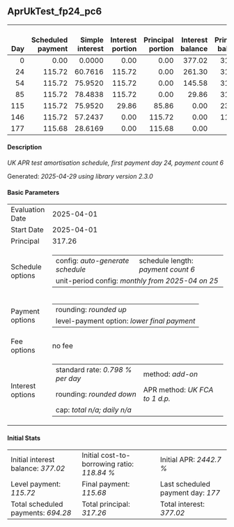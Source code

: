 <h2>AprUkTest_fp24_pc6</h2>
<table>
    <thead style="vertical-align: bottom;">
        <th style="text-align: right;">Day</th>
        <th style="text-align: right;">Scheduled payment</th>
        <th style="text-align: right;">Simple interest</th>
        <th style="text-align: right;">Interest portion</th>
        <th style="text-align: right;">Principal portion</th>
        <th style="text-align: right;">Interest balance</th>
        <th style="text-align: right;">Principal balance</th>
        <th style="text-align: right;">Total simple interest</th>
        <th style="text-align: right;">Total interest</th>
        <th style="text-align: right;">Total principal</th>
    </thead>
    <tr style="text-align: right;">
        <td class="ci00">0</td>
        <td class="ci01" style="white-space: nowrap;">0.00</td>
        <td class="ci02">0.0000</td>
        <td class="ci03">0.00</td>
        <td class="ci04">0.00</td>
        <td class="ci05">377.02</td>
        <td class="ci06">317.26</td>
        <td class="ci07">0.0000</td>
        <td class="ci08">0.00</td>
        <td class="ci09">0.00</td>
    </tr>
    <tr style="text-align: right;">
        <td class="ci00">24</td>
        <td class="ci01" style="white-space: nowrap;">115.72</td>
        <td class="ci02">60.7616</td>
        <td class="ci03">115.72</td>
        <td class="ci04">0.00</td>
        <td class="ci05">261.30</td>
        <td class="ci06">317.26</td>
        <td class="ci07">60.7616</td>
        <td class="ci08">115.72</td>
        <td class="ci09">0.00</td>
    </tr>
    <tr style="text-align: right;">
        <td class="ci00">54</td>
        <td class="ci01" style="white-space: nowrap;">115.72</td>
        <td class="ci02">75.9520</td>
        <td class="ci03">115.72</td>
        <td class="ci04">0.00</td>
        <td class="ci05">145.58</td>
        <td class="ci06">317.26</td>
        <td class="ci07">136.7137</td>
        <td class="ci08">231.44</td>
        <td class="ci09">0.00</td>
    </tr>
    <tr style="text-align: right;">
        <td class="ci00">85</td>
        <td class="ci01" style="white-space: nowrap;">115.72</td>
        <td class="ci02">78.4838</td>
        <td class="ci03">115.72</td>
        <td class="ci04">0.00</td>
        <td class="ci05">29.86</td>
        <td class="ci06">317.26</td>
        <td class="ci07">215.1975</td>
        <td class="ci08">347.16</td>
        <td class="ci09">0.00</td>
    </tr>
    <tr style="text-align: right;">
        <td class="ci00">115</td>
        <td class="ci01" style="white-space: nowrap;">115.72</td>
        <td class="ci02">75.9520</td>
        <td class="ci03">29.86</td>
        <td class="ci04">85.86</td>
        <td class="ci05">0.00</td>
        <td class="ci06">231.40</td>
        <td class="ci07">291.1495</td>
        <td class="ci08">377.02</td>
        <td class="ci09">85.86</td>
    </tr>
    <tr style="text-align: right;">
        <td class="ci00">146</td>
        <td class="ci01" style="white-space: nowrap;">115.72</td>
        <td class="ci02">57.2437</td>
        <td class="ci03">0.00</td>
        <td class="ci04">115.72</td>
        <td class="ci05">0.00</td>
        <td class="ci06">115.68</td>
        <td class="ci07">348.3932</td>
        <td class="ci08">377.02</td>
        <td class="ci09">201.58</td>
    </tr>
    <tr style="text-align: right;">
        <td class="ci00">177</td>
        <td class="ci01" style="white-space: nowrap;">115.68</td>
        <td class="ci02">28.6169</td>
        <td class="ci03">0.00</td>
        <td class="ci04">115.68</td>
        <td class="ci05">0.00</td>
        <td class="ci06">0.00</td>
        <td class="ci07">377.0102</td>
        <td class="ci08">377.02</td>
        <td class="ci09">317.26</td>
    </tr>
</table>
<h4>Description</h4>
<p><i>UK APR test amortisation schedule, first payment day 24, payment count 6</i></p>
<p>Generated: <i>2025-04-29 using library version 2.3.0</i></p>
<h4>Basic Parameters</h4>
<table>
    <tr>
        <td>Evaluation Date</td>
        <td>2025-04-01</td>
    </tr>
    <tr>
        <td>Start Date</td>
        <td>2025-04-01</td>
    </tr>
    <tr>
        <td>Principal</td>
        <td>317.26</td>
    </tr>
    <tr>
        <td>Schedule options</td>
        <td>
            <table>
                <tr>
                    <td>config: <i>auto-generate schedule</i></td>
                    <td>schedule length: <i><i>payment count</i> 6</i></td>
                </tr>
                <tr>
                    <td colspan="2" style="white-space: nowrap;">unit-period config: <i>monthly from 2025-04 on 25</i></td>
                </tr>
            </table>
        </td>
    </tr>
    <tr>
        <td>Payment options</td>
        <td>
            <table>
                <tr>
                    <td>rounding: <i>rounded up</i></td>
                </tr>
                <tr>
                    <td>level-payment option: <i>lower&nbsp;final&nbsp;payment</i></td>
                </tr>
            </table>
        </td>
    </tr>
    <tr>
        <td>Fee options</td>
        <td>no fee
        </td>
    </tr>
    <tr>
        <td>Interest options</td>
        <td>
            <table>
                <tr>
                    <td>standard rate: <i>0.798 % per day</i></td>
                    <td>method: <i>add-on</i></td>
                </tr>
                <tr>
                    <td>rounding: <i>rounded down</i></td>
                    <td>APR method: <i>UK FCA to 1 d.p.</i></td>
                </tr>
                <tr>
                    <td colspan="2">cap: <i>total <i>n/a</i>; daily <i>n/a</i></td>
                </tr>
            </table>
        </td>
    </tr>
</table>
<h4>Initial Stats</h4>
<table>
    <tr>
        <td>Initial interest balance: <i>377.02</i></td>
        <td>Initial cost-to-borrowing ratio: <i>118.84 %</i></td>
        <td>Initial APR: <i>2442.7 %</i></td>
    </tr>
    <tr>
        <td>Level payment: <i>115.72</i></td>
        <td>Final payment: <i>115.68</i></td>
        <td>Last scheduled payment day: <i>177</i></td>
    </tr>
    <tr>
        <td>Total scheduled payments: <i>694.28</i></td>
        <td>Total principal: <i>317.26</i></td>
        <td>Total interest: <i>377.02</i></td>
    </tr>
</table>